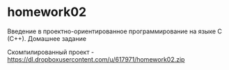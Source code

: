# homework02
Введение в проектно-ориентированное программирование на языке С (С++). Домашнее задание 

Скомпилированный проект - https://dl.dropboxusercontent.com/u/617971/homework02.zip
